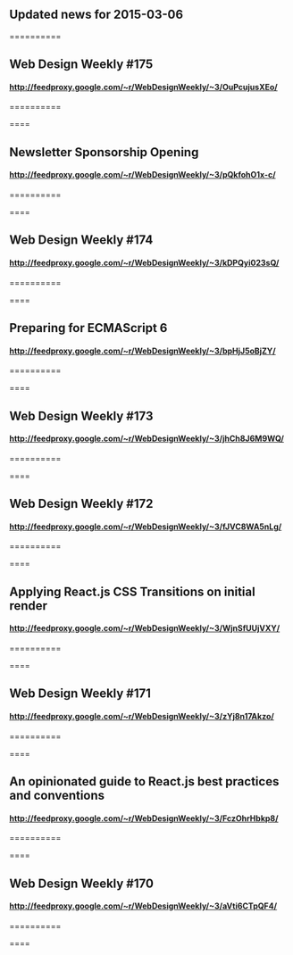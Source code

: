 ## Updated news for 2015-03-06 

==========
## Web Design Weekly #175
#### http://feedproxy.google.com/~r/WebDesignWeekly/~3/OuPcujusXEo/

==========

====
## Newsletter Sponsorship Opening
#### http://feedproxy.google.com/~r/WebDesignWeekly/~3/pQkfohO1x-c/

==========

====
## Web Design Weekly #174
#### http://feedproxy.google.com/~r/WebDesignWeekly/~3/kDPQyi023sQ/

==========

====
## Preparing for ECMAScript 6
#### http://feedproxy.google.com/~r/WebDesignWeekly/~3/bpHjJ5oBjZY/

==========

====
## Web Design Weekly #173
#### http://feedproxy.google.com/~r/WebDesignWeekly/~3/jhCh8J6M9WQ/

==========

====
## Web Design Weekly #172
#### http://feedproxy.google.com/~r/WebDesignWeekly/~3/fJVC8WA5nLg/

==========

====
## Applying React.js CSS Transitions on initial render
#### http://feedproxy.google.com/~r/WebDesignWeekly/~3/WjnSfUUjVXY/

==========

====
## Web Design Weekly #171
#### http://feedproxy.google.com/~r/WebDesignWeekly/~3/zYj8n17Akzo/

==========

====
## An opinionated guide to React.js best practices and conventions
#### http://feedproxy.google.com/~r/WebDesignWeekly/~3/FczOhrHbkp8/

==========

====
## Web Design Weekly #170
#### http://feedproxy.google.com/~r/WebDesignWeekly/~3/aVti6CTpQF4/

==========

====
